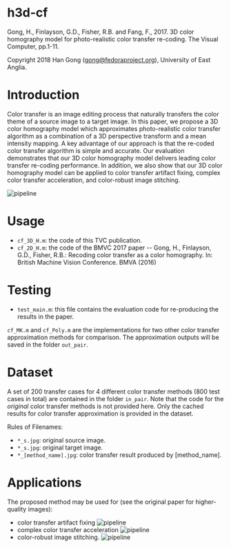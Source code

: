 # h3d-cf
Gong, H., Finlayson, G.D., Fisher, R.B. and Fang, F., 2017. 3D color homography model for photo-realistic color transfer re-coding. The Visual Computer, pp.1-11.

Copyright 2018 Han Gong (<gong@fedoraproject.org>), University of East Anglia.

# Introduction
Color transfer is an image editing process that naturally transfers the color theme of a source image to a target image. In this paper, we propose a 3D color homography model which approximates photo-realistic color transfer algorithm as a combination of a 3D perspective transform and a mean intensity mapping. A key advantage of our approach is that the re-coded color transfer algorithm is simple and accurate. Our evaluation demonstrates that our 3D color homography model delivers leading color transfer re-coding performance. In addition, we also show that our 3D color homography model can be applied to color transfer artifact fixing, complex color transfer acceleration, and color-robust image stitching.

![pipeline](https://media.springernature.com/original/springer-static/image/art%3A10.1007%2Fs00371-017-1462-x/MediaObjects/371_2017_1462_Fig1_HTML.gif)

# Usage

* `cf_3D_H.m`: the code of this TVC publication.
* `cf_2D_H.m`: the code of the BMVC 2017 paper -- Gong, H., Finlayson, G.D., Fisher, R.B.: Recoding color transfer as a color homography. In: British Machine Vision Conference. BMVA (2016)

# Testing
* `test_main.m`: this file contains the evaluation code for re-producing the results in the paper.

`cf_MK.m` and `cf_Poly.m` are the implementations for two other color transfer approximation methods for comparison. The approximation outputs will be saved in the folder `out_pair`.

# Dataset
A set of 200 transfer cases for 4 different color transfer methods (800 test cases in total) are contained in the folder `in_pair`. Note that the code for the *original* color transfer methods is not provided here. Only the cached results for color transfer approximation is provided in the dataset.

Rules of Filenames:
* `*_s.jpg`: original source image.
* `*_s.jpg`: original target image.
* `*_[method_name].jpg`: color transfer result produced by [method_name].

# Applications
The proposed method may be used for (see the original paper for higher-quality images):
* color transfer artifact fixing
![pipeline](https://media.springernature.com/lw785/springer-static/image/art%3A10.1007%2Fs00371-017-1462-x/MediaObjects/371_2017_1462_Fig6_HTML.gif)
* complex color transfer acceleration
![pipeline](https://media.springernature.com/lw785/springer-static/image/art%3A10.1007%2Fs00371-017-1462-x/MediaObjects/371_2017_1462_Fig5_HTML.gif)
* color-robust image stitching.
![pipeline](https://media.springernature.com/lw785/springer-static/image/art%3A10.1007%2Fs00371-017-1462-x/MediaObjects/371_2017_1462_Fig7_HTML.gif)

